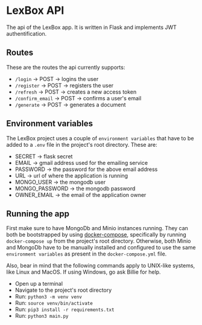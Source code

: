 # LexBox API
The api of the LexBox app. It is written in Flask and implements JWT authentification.

## Routes
These are the routes the api currently supports:
* `/login` -> POST -> logins the user
* `/register` -> POST -> registers the user
* `/refresh` -> POST -> creates a new access token
* `/confirm_email` -> POST -> confirms a user's email
* `/generate` -> POST -> generates a document

## Environment variables
The LexBox project uses a couple of `environment variables` that have to be added to
a `.env` file in the project's root directory. These are:
* SECRET -> flask secret
* EMAIL -> gmail address used for the emailing service
* PASSWORD -> the password for the above email address
* URL -> url of where the application is running
* MONGO_USER -> the mongodb user 
* MONGO_PASSWORD -> the mongodb password
* OWNER_EMAIL -> the email of the application owner

## Running the app
First make sure to have MongoDb and Minio instances running. They can both be 
bootstrapped by using [docker-compose](https://docs.docker.com/compose/), specifically
by running `docker-compose up` from the project's root directory.
Otherwise, both Minio and MongoDb have to be manually installed and configured to use
the same `environment variables` as present in the `docker-compose.yml` file.  

Also, bear in mind that the following commands apply to UNIX-like systems,
like Linux and MacOS. If using Windows, go ask Billie for help. 

* Open up a terminal
* Navigate to the project's root directory
* Run: `python3 -m venv venv`
* Run: `source venv/bin/activate`
* Run: `pip3 install -r requirements.txt`
* Run: `python3 main.py`
